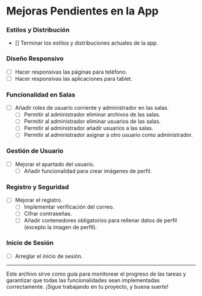 # Mejoras Pendientes en la App

### Estilos y Distribución
- [] Terminar los estilos y distribuciones actuales de la app.

### Diseño Responsivo
- [ ] Hacer responsivas las páginas para teléfono.
- [ ] Hacer responsivas las aplicaciones para tablet.

### Funcionalidad en Salas
- [ ] Añadir roles de usuario corriente y administrador en las salas.
  - [ ] Permitir al administrador eliminar archivos de las salas.
  - [ ] Permitir al administrador eliminar usuarios de las salas.
  - [ ] Permitir al administrador añadir usuarios a las salas.
  - [ ] Permitir al administrador asignar a otro usuario como administrador.

### Gestión de Usuario
- [ ] Mejorar el apartado del usuario.
  - [ ] Añadir funcionalidad para crear imágenes de perfil.

### Registro y Seguridad
- [ ] Mejorar el registro.
  - [ ] Implementar verificación del correo.
  - [ ] Cifrar contraseñas.
  - [ ] Añadir contenedores obligatorios para rellenar datos de perfil (excepto la imagen de perfil).

### Inicio de Sesión
- [ ] Arreglar el inicio de sesión.

---

Este archivo sirve como guía para monitorear el progreso de las tareas y garantizar que todas las funcionalidades sean implementadas correctamente. ¡Sigue trabajando en tu proyecto, y buena suerte!
